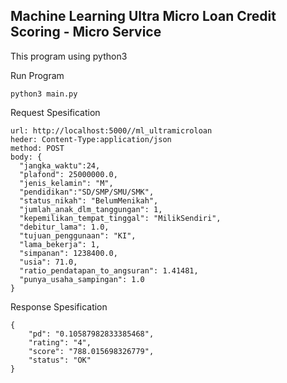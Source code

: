 ## Machine Learning Ultra Micro Loan Credit Scoring - Micro Service

This program using python3

Run Program
```
python3 main.py
```

Request Spesification
```
url: http://localhost:5000//ml_ultramicroloan
heder: Content-Type:application/json
method: POST
body: {
  "jangka_waktu":24,
  "plafond": 25000000.0,
  "jenis_kelamin": "M",
  "pendidikan":"SD/SMP/SMU/SMK",
  "status_nikah": "BelumMenikah",
  "jumlah_anak_dlm_tanggungan": 1,
  "kepemilikan_tempat_tinggal": "MilikSendiri",
  "debitur_lama": 1.0,
  "tujuan_penggunaan": "KI",
  "lama_bekerja": 1,
  "simpanan": 1238400.0,
  "usia": 71.0,
  "ratio_pendatapan_to_angsuran": 1.41481,
  "punya_usaha_sampingan": 1.0
}
```

Response Spesification
```
{
    "pd": "0.10587982833385468",
    "rating": "4",
    "score": "788.015698326779",
    "status": "OK"
}
```

